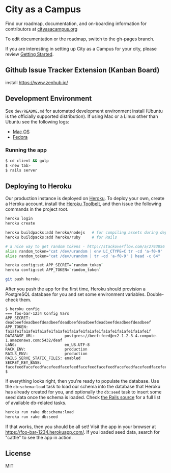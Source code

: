 # City as a Campus

Find our roadmap, documentation, and on-boarding information for contributors at [cityasacampus.org](http://cityasacampus.org)

To edit documentation or the roadmap, switch to the gh-pages branch.

If you are interesting in setting up City as a Campus for your city, please review [Getting Started](https://github.com/saxifrage/cityasacampus/blob/master/GETTING_STARTED.md).

## Github Issue Tracker Extension (Kanban Board)
install https://www.zenhub.io/

## Development Environment

See `dev/README.md` for automated development environment install (Ubuntu is the officially supported distribution). If using Mac or a Linux other than Ubuntu see the following logs: 

 - [Mac OS](https://github.com/saxifrage/cityasacampus/issues/57)
 - [Fedora](https://github.com/saxifrage/cityasacampus/issues/213)


### Running the app

```bash
$ cd client && gulp
$ <new tab>
$ rails server
```

## Deploying to Heroku
Our production instance is deployed on [Heroku](https://www.heroku.com/). To deploy your own, create a Heroku account, install the [Heroku Toolbelt](https://toolbelt.heroku.com/), and then issue the following commands in the project root.


```bash
heroku login
heroku create

heroku buildpacks:add heroku/nodejs   # for compiling assets during deployment 
heroku buildpacks:add heroku/ruby     # for Rails

# a nice way to get random tokens - http://stackoverflow.com/a/2793856 - pick one!
alias random_token="cat /dev/urandom | env LC_CTYPE=C tr -cd 'a-f0-9' | head -c 64"   # Max OS
alias random_token="cat /dev/urandom | tr -cd 'a-f0-9' | head -c 64"                  # Linux

heroku config:set APP_SECRET=`random_token`
heroku config:set APP_TOKEN=`random_token`

git push heroku
```

After you push the app for the first time, Heroku should provision a PostgreSQL database for you and set some environment variables. Double-check them.

```
$ heroku config
=== foo-bar-1234 Config Vars
APP_SECRET:               deadbeefdeadbeefdeadbeefdeadbeefdeadbeefdeadbeefdeadbeefdeadbeef
APP_TOKEN:                fa1afe1fa1afe1fa1afe1fa1afe1fa1afe1fa1afe1fa1afe1fa1afe1fa1afe1f
DATABASE_URL:             postgres://beef:feed@ec2-1-2-3-4.compute-1.amazonaws.com:5432/deaf
LANG:                     en_US.UTF-8
RACK_ENV:                 production
RAILS_ENV:                production
RAILS_SERVE_STATIC_FILES: enabled
SECRET_KEY_BASE:          facefeedfacefeedfacefeedfacefeedfacefeedfacefeedfacefeedfacefeedfacefeedfacefeedfacefeedfacefeedfacefeedfacefeedfacefeedfacefeed
$
```

If everything looks right, then you're ready to populate the database. Use the `db:schema:load` task to load our schema into the database that Heroku has already created for you, and optionally the `db:seed` task to insert some seed data once the schema is loaded. Check [the Rails source](https://github.com/rails/rails/blob/v4.2.1/activerecord/lib/active_record/railties/databases.rake) for a full list of available db-related tasks.

```bash
heroku run rake db:schema:load
heroku run rake db:seed
```

If that works, then you should be all set! Visit the app in your browser at https://foo-bar-1234.herokuapp.com/. If you loaded seed data, search for "cattle" to see the app in action.


## License
MIT

